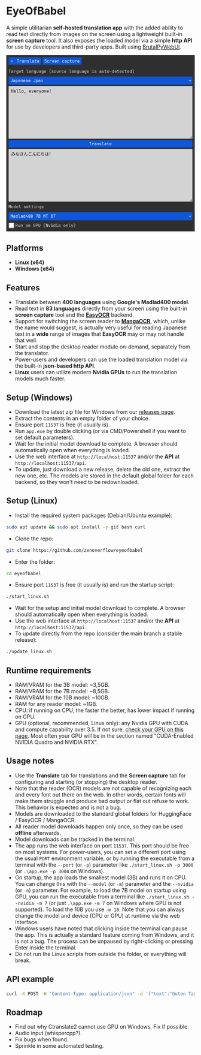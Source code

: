 # EyeOfBabel

A simple utilitarian **self-hosted translation app** with the added ability to read text directly from images on the screen using a lightweight built-in **screen capture** tool. It also exposes the loaded model via a simple **http API** for use by developers and third-party apps. Built using [BrutalPyWebUI](https://github.com/zenoverflow/brutalpywebui).

![App Screenshot](screenshot.png)

## Platforms

-   **Linux (x64)**
-   **Windows (x64)**

## Features

-   Translate between **400 languages** using **Google's Madlad400 model**.
-   Read text in **83 languages** directly from your screen using the built-in **screen capture** tool and the [**EasyOCR**](https://github.com/JaidedAI/EasyOCR) backend.
-   Support for switching the screen reader to [**MangaOCR**](https://github.com/kha-white/manga-ocr), which, unlike the name would suggest, is actually very useful for reading Japanese text in a **wide** range of images that **EasyOCR** may or may not handle that well.
-   Start and stop the desktop reader module on-demand, separately from the translator.
-   Power-users and developers can use the loaded translation model via the built-in **json-based http API**.
-   **Linux** users can utilize modern **Nvidia GPUs** to run the translation models much faster.

## Setup (Windows)

-   Download the latest zip file for Windows from our [releases page](https://github.com/zenoverflow/eyeofbabel/releases).
-   Extract the contents in an empty folder of your choice.
-   Ensure port `11537` is free (it usually is).
-   Run `app.exe` by double clicking (or via CMD/Powershell if you want to set default parameters).
-   Wait for the initial model download to complete. A browser should automatically open when everything is loaded.
-   Use the web interface at `http://localhost:11537` and/or the **API** at `http://localhost:11537/api`.
-   To update, just download a new release, delete the old one, extract the new one, etc. The models are stored in the default global folder for each backend, so they won't need to be redownloaded.

## Setup (Linux)

-   Install the required system packages (Debian/Ubuntu example):

```bash
sudo apt update && sudo apt install -y git bash curl
```

-   Clone the repo:

```bash
git clone https://github.com/zenoverflow/eyeofbabel
```

-   Enter the folder:

```bash
cd eyeofbabel
```

-   Ensure port `11537` is free (it usually is) and run the startup script:

```bash
./start_linux.sh
```

-   Wait for the setup and initial model download to complete. A browser should automatically open when everything is loaded.
-   Use the web interface at `http://localhost:11537` and/or the **API** at `http://localhost:11537/api`.
-   To update directly from the repo (consider the main branch a stable release):

```bash
./update_linux.sh
```

## Runtime requirements

-   RAM/VRAM for the 3B model: ~3,5GB.
-   RAM/VRAM for the 7B model: ~8,5GB.
-   RAM/VRAM for the 10B model: ~10GB.
-   RAM for any reader model: ~1GB.
-   CPU: if running on CPU, the faster the better, has lower impact if running on GPU.
-   GPU (optional, recommended, Linux only): any Nvidia GPU with CUDA and compute capability over 3.5. If not sure, [check your GPU on this page](https://developer.nvidia.com/cuda-gpus). Most often your GPU will be in the section named "CUDA-Enabled NVIDIA Quadro and NVIDIA RTX".

## Usage notes

-   Use the **Translate** tab for translations and the **Screen capture** tab for configuring and starting (or stopping) the desktop reader.
-   Note that the reader (OCR) models are not capable of recognizing each and every font out there on the web. In other words, certain fonts will make them struggle and produce bad output or flat out refuse to work. This behavior is expected and is not a bug.
-   Models are downloaded to the standard global folders for HuggingFace / EasyOCR / MangaOCR.
-   All reader model downloads happen only once, so they can be used **offline** afterwards.
-   Model downloads can be tracked in the terminal.
-   The app runs the web interface on port `11537`. This port should be free on most systems. For power-users, you can set a different port using the usual `PORT` environment variable, or by running the executable from a terminal with the `--port` (or `-p`) parameter like `./start_linux.sh -p 3000` (or `.\app.exe -p 3000` on Windows).
-   On startup, the app loads the smallest model (3B) and runs it on CPU. You can change this with the `--model` (or `-m`) parameter and the `--nvidia` (or `-n`) parameter. For example, to load the 7B model on startup using GPU, you can run the executable from a terminal like `./start_linux.sh --nvidia -m 7` (or just `.\app.exe -m 7` on Windows where GPU is not supported). To load the 10B you use `-m 10`. Note that you can always change the model and device (CPU or GPU) at runtime via the web interface.
-   Windows users have noted that clicking inside the terminal can pause the app. This is actually a standard feature coming from Windows, and it is not a bug. The process can be unpaused by right-clicking or pressing Enter inside the terminal.
-   Do not run the Linux scripts from outside the folder, or everything will break.

## API example

```bash
curl -X POST -H "Content-Type: application/json" -d '{"text":"Guten Tag", "lang_to": "ja"}' http://localhost:11537/api
```

## Roadmap

-   Find out why Ctranslate2 cannot use GPU on Windows. Fix if possible.
-   Audio input (whispercpp?).
-   Fix bugs when found.
-   Sprinkle in some automated testing.

